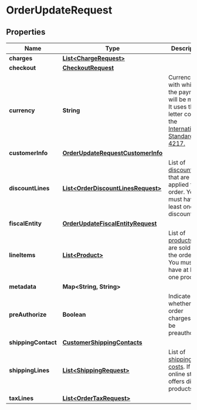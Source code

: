

# OrderUpdateRequest

## Properties

Name | Type | Description | Notes
------------ | ------------- | ------------- | -------------
**charges** | [**List&lt;ChargeRequest&gt;**](ChargeRequest.md) |  |  [optional]
**checkout** | [**CheckoutRequest**](CheckoutRequest.md) |  |  [optional]
**currency** | **String** | Currency with which the payment will be made. It uses the 3-letter code of the [International Standard ISO 4217.](https://es.wikipedia.org/wiki/ISO_4217) |  [optional]
**customerInfo** | [**OrderUpdateRequestCustomerInfo**](OrderUpdateRequestCustomerInfo.md) |  |  [optional]
**discountLines** | [**List&lt;OrderDiscountLinesRequest&gt;**](OrderDiscountLinesRequest.md) | List of [discounts](https://developers.conekta.com/v2.1.0/reference/orderscreatediscountline) that are applied to the order. You must have at least one discount. |  [optional]
**fiscalEntity** | [**OrderUpdateFiscalEntityRequest**](OrderUpdateFiscalEntityRequest.md) |  |  [optional]
**lineItems** | [**List&lt;Product&gt;**](Product.md) | List of [products](https://developers.conekta.com/v2.1.0/reference/orderscreateproduct) that are sold in the order. You must have at least one product. |  [optional]
**metadata** | **Map&lt;String, String&gt;** |  |  [optional]
**preAuthorize** | **Boolean** | Indicates whether the order charges must be preauthorized |  [optional]
**shippingContact** | [**CustomerShippingContacts**](CustomerShippingContacts.md) |  |  [optional]
**shippingLines** | [**List&lt;ShippingRequest&gt;**](ShippingRequest.md) | List of [shipping costs](https://developers.conekta.com/v2.1.0/reference/orderscreateshipping). If the online store offers digital products. |  [optional]
**taxLines** | [**List&lt;OrderTaxRequest&gt;**](OrderTaxRequest.md) |  |  [optional]




